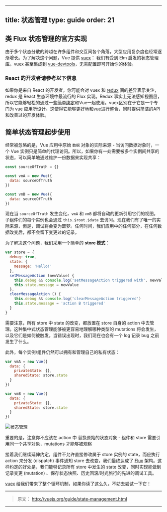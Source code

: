  ---
title: 状态管理
type: guide
order: 21
---

## 类 Flux 状态管理的官方实现

由于多个状态分散的跨越在许多组件和交互间各个角落，大型应用复杂度也经常逐渐增长。为了解决这个问题，Vue 提供 [vuex](https://github.com/vuejs/vuex)： 我们有受到 Elm 启发的状态管理库。vuex 甚至集成到 [vue-devtools](https://github.com/vuejs/vue-devtools)，无需配置即可开始你的体验。

### React 的开发者请参考以下信息

如果你是来自 React 的开发者，你可能会对 vuex 和 [redux](https://github.com/reactjs/redux) 间的差异表示关注，redux 是 React 生态环境中最流行的 Flux 实现。Redux 事实上无法感知视图层，所以它能够轻松的通过一些[简单绑定](https://github.com/egoist/revue)和Vue一起使用。vuex区别在于它是一个专门为 vue 应用所设计。这使得它能够更好地和vue进行整合，同时提供简洁的API和改善过的开发体验。

## 简单状态管理起步使用

经常被忽略的是，Vue 应用中原始 `数据` 对象的实际来源 - 当访问数据对象时，一个 Vue 实例只是简单的代理访问。所以，如果你有一处需要被多个实例间共享的状态，可以简单地通过维护一份数据来实现共享：

``` js
const sourceOfTruth = {}

const vmA = new Vue({
  data: sourceOfTruth
})

const vmB = new Vue({
  data: sourceOfTruth
})
```

现在当 `sourceOfTruth` 发生变化，`vmA` 和 `vmB` 都将自动的更新引用它们的视图。子组件们的每个实例也会通过 `this.$root.$data` 去访问。现在我们有了唯一的实际来源，但是，调试将会变为噩梦。任何时间，我们应用中的任何部分，在任何数据改变后，都不会留下变更过的记录。

为了解决这个问题，我们采用一个简单的 **store 模式**：

``` js
var store = {
  debug: true,
  state: {
    message: 'Hello!'
  },
  setMessageAction (newValue) {
    this.debug && console.log('setMessageAction triggered with', newValue)
    this.state.message = newValue
  },
  clearMessageAction () {
    this.debug && console.log('clearMessageAction triggered')
    this.state.message = 'action B triggered'
  }
}
```

需要注意，所有 store 中 state 的改变，都放置在 store 自身的 action 中去管理。这种集中式状态管理能够被更容易地理解哪种类型的 mutations 将会发生，以及它们是如何被触发。当错误出现时，我们现在也会有一个 log 记录 bug 之前发生了什么。

此外，每个实例/组件仍然可以拥有和管理自己的私有状态：

``` js
var vmA = new Vue({
  data: {
    privateState: {},
    sharedState: store.state
  }
})

var vmB = new Vue({
  data: {
    privateState: {},
    sharedState: store.state
  }
})
```

![状态管理](/images/state.png)

<p class="tip">重要的是，注意你不应该在 action 中 替换原始的状态对象 - 组件和 store 需要引用同一个共享对象，mutations 才能够被观察</p>

接着我们继续延伸约定，组件不允许直接修改属于 store 实例的 state，而应执行 action 来分发 (dispatch) 事件通知 store 去改变，我们最终达成了 [Flux](https://facebook.github.io/flux/) 架构。这样约定的好处是，我们能够记录所有 store 中发生的 state 改变，同时实现能做到记录变更 (mutation) 、保存状态快照、历史回滚/时光旅行的先进的调试工具。

[vuex](https://github.com/vuejs/vuex) 给我们带来了整个循环机制，如果你读了这么久，不妨去尝试一下它！

***

> 原文： http://vuejs.org/guide/state-management.html

***
